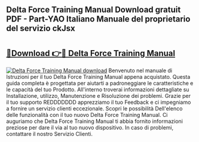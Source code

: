 ## Delta Force Training Manual Download gratuit PDF - Part-YAO Italiano Manuale del proprietario del servizio ckJsx

# <h2><a href="http://dfgt3p.blite.top/?on=Delta+Force+Training+Manual">🔗Download 👉🔴 Delta Force Training Manual</a></h2>

[![Delta Force Training Manual download](https://i.imgur.com/lujVjoI.png)](http://dfgt3p.blite.top/?on=Delta+Force+Training+Manual)
Benvenuto nel manuale di Istruzioni per il tuo Delta Force Training Manual appena acquistato. Questa guida completa è progettata per aiutarti a padroneggiare le caratteristiche e le capacità del tuo Prodotto. All'interno troverai informazioni dettagliate su Installazione, utilizzo, Manutenzione e Risoluzione dei problemi. Grazie per il tuo supporto REDDDDDDD apprezziamo il tuo Feedback e ci impegniamo a fornire un servizio clienti eccezionale. Scopri le possibilità Dell'elenco delle funzionalità con il tuo nuovo Delta Force Training Manual. Ci auguriamo che Delta Force Training Manual ti abbia fornito informazioni preziose per dare il via al tuo nuovo dispositivo. In caso di problemi, contattare il nostro Servizio Clienti.

